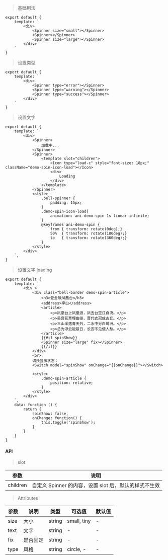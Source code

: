 > 基础用法

    export default {
        template: `
            <div>
                <Spinner size="small"></Spinner>
                <Spinner></Spinner>
                <Spinner size="large"></Spinner>
            </div>
        `
    }

> 设置类型

    export default {
        template: `
            <div>
                <Spinner type="error"></Spinner>
                <Spinner type="warning"></Spinner>
                <Spinner type="success"></Spinner>
            </div>
        `
    }

> 设置文字

    export default {
        template: `
            <div>
                <Spinner>
                    加载中...
                </Spinner>
                <Spinner>
                    <template slot="children">
                        <Icon type="load-c" style="font-size: 18px;" className="demo-spin-icon-load"></Icon>
                        <div>
                            Loading
                        </div>
                    </template>
                </Spinner>
                <style>
                    .bell-spinner {
                        padding: 15px;
                    }
                    .demo-spin-icon-load{
                        animation: ani-demo-spin 1s linear infinite;
                    }
                    @keyframes ani-demo-spin {
                        from { transform: rotate(0deg);}
                        50%  { transform: rotate(180deg);}
                        to   { transform: rotate(360deg);}
                    }
                </style>
            </div>
        `,
    }

> 设置文字 loading

    export default {
        template: `
            <div >
                <div class="bell-border demo-spin-article">
                    <h3>登金陵凤凰台</h3>
                    <address>李白</address>
                    <article>
                        <p>凤凰台上凤凰游，凤去台空江自流。</p>
                        <p>吴宫花草埋幽径，晋代衣冠成古丘。</p>
                        <p>三山半落青天外，二水中分白鹭洲。</p>
                        <p>总为浮云能蔽日，长安不见使人愁。</p>
                    </article>
                    {{#if spinShow}}
                    <Spinner size="large" fix></Spinner>
                    {{/if}}
                </div>
                <br>
                切换显示状态：
                <Switch model="spinShow" onChange="{{onChange}}"></Switch>

                <style>
                    .demo-spin-article {
                        position: relative;
                    }
                </style>
            </div>
        `,
        data: function () {
            return {
                spinShow: false,
                onChange: function() {
                    this.toggle('spinShow');
                }
            }
        }
    }


#### API

> slot

参数 | 说明
---|---
children | 自定义 Spinner 的内容，设置 slot 后，默认的样式不生效

> Attributes

参数 | 说明 | 类型 | 可选值 | 默认值
---|---|---|---|---
size | 大小 | string | small, tiny | -
text | 文字 | string | - | -
fix | 是否固定 | string | - | -
type | 风格 | string | circle, - | -
